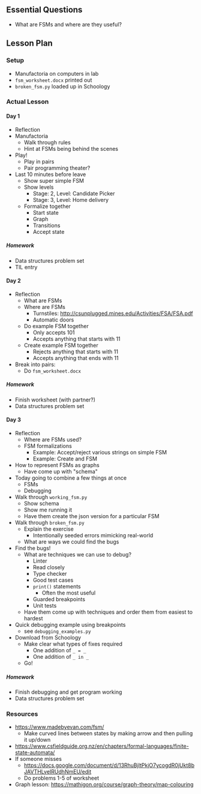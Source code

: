## Essential Questions

- What are FSMs and where are they useful?

## Lesson Plan

### Setup

- Manufactoria on computers in lab
- `fsm_worksheet.docx` printed out
- `broken_fsm.py` loaded up in Schoology

### Actual Lesson

#### Day 1

- Reflection
- Manufactoria
    - Walk through rules
    - Hint at FSMs being behind the scenes
- Play!
    - Play in pairs
    - Pair programming theater?
- Last 10 minutes before leave
    - Show super simple FSM
    - Show levels
        - Stage: 2, Level: Candidate Picker
        - Stage: 3, Level: Home delivery
    - Formalize together
        - Start state
        - Graph
        - Transitions
        - Accept state

##### Homework

- Data structures problem set
- TIL entry

#### Day 2

- Reflection
    - What are FSMs
    - Where are FSMs
        - Turnstiles: http://csunplugged.mines.edu/Activities/FSA/FSA.pdf
        - Automatic doors
    - Do example FSM together
        - Only accepts 101
        - Accepts anything that starts with 11
    - Create example FSM together
        - Rejects anything that starts with 11
        - Accepts anything that ends with 11
- Break into pairs:
    - Do `fsm_worksheet.docx`

##### Homework

- Finish worksheet (with partner?)
- Data structures problem set

#### Day 3

- Reflection
    - Where are FSMs used?
    - FSM formalizations
        - Example: Accept/reject various strings on simple FSM
        - Example: Create and FSM
- How to represent FSMs as graphs
    - Have come up with "schema"
- Today going to combine a few things at once
    - FSMs
    - Debugging
- Walk through `working_fsm.py`
    - Show schema
    - Show me running it
    - Have them create the json version for a particular FSM
- Walk through `broken_fsm.py`
    - Explain the exercise
        - Intentionally seeded errors mimicking real-world
    - What are ways we could find the bugs
- Find the bugs!
    - What are techniques we can use to debug?
        - Linter
        - Read closely
        - Type checker
        - Good test cases
        - `print()` statements
            - Often the most useful
        - Guarded breakpoints
        - Unit tests
    - Have them come up with techniques and order them from easiest to hardest
- Quick debugging example using breakpoints
    - see `debugging_examples.py`
- Download from Schoology
    - Make clear what types of fixes required
        - One addition of `_ = _`
        - One addition of `_ in _`
    - Go!

##### Homework

- Finish debugging and get program working
- Data structures problem set

### Resources

- https://www.madebyevan.com/fsm/
    - Make curved lines between states by making arrow and then pulling it up/down
- https://www.csfieldguide.org.nz/en/chapters/formal-languages/finite-state-automata/
- If someone misses
    - https://docs.google.com/document/d/13RhuBjltPkjO7ycogdR0jUkt8bJAVTHLveIRUdhNmEU/edit
    - Do problems 1-5 of worksheet
- Graph lesson: https://mathigon.org/course/graph-theory/map-colouring
